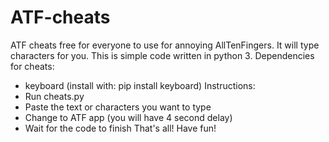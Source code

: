 # ATF-cheats
ATF cheats free for everyone to use for annoying AllTenFingers. It will type characters for you.
This is simple code written in python 3.
Dependencies for cheats:
- keyboard (install with: pip install keyboard)
Instructions:
- Run cheats.py
- Paste the text or characters you want to type
- Change to ATF app (you will have 4 second delay)
- Wait for the code to finish
That's all!
Have fun!
